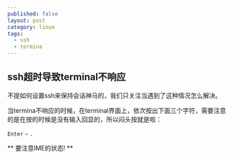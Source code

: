 ```yaml
---
published: false
layout: post
category: linux
tags: 
  - ssh
  - termina
---
```


## ssh超时导致terminal不响应

不提如何设置ssh来保持会话神马的，我们只关注当遇到了这种情况怎么解决。

当termina不响应的时候，在terminal界面上，依次按出下面三个字符，需要注意的是在按的时候是没有输入回显的，所以闷头按就是啦：

`Enter`  `~`  `.`

** 要注意IME的状态! **
